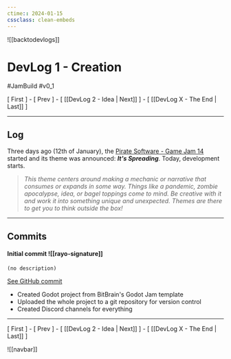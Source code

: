 ```yaml
---
ctime:: 2024-01-15
cssclass: clean-embeds
---
```

![[backtodevlogs]]
# DevLog 1 - Creation

#JamBuild #v0_1 

\[ First \] - \[ Prev \] - \[ [[DevLog 2 - Idea | Next]] \] - \[ [[DevLog X - The End | Last]] \]

---

## Log

Three days ago (12th of January), the [Pirate Software - Game Jam 14](https://itch.io/jam/pirate) started and its theme was announced: ***It's Spreading***. Today, development starts.

> *This theme centers around making a mechanic or narrative that consumes or expands in some way. Things like a pandemic, zombie apocalypse, idea, or bagel toppings come to mind. Be creative with it and work it into something unique and unexpected. Themes are there to get you to think outside the box!*

---

## Commits

#### Initial commit ![[rayo-signature]]
```
(no description)
```
[See GitHub commit](https://github.com/RayoROAR/GreenTop/commit/ec555309305b76139659a6721ae69e765f529c00)

- Created Godot project from BitBrain's Godot Jam template
- Uploaded the whole project to a git repository for version control
- Created Discord channels for everything

---

\[ First \] - \[ Prev \] - \[ [[DevLog 2 - Idea | Next]] \] - \[ [[DevLog X - The End | Last]] \]

![[navbar]]